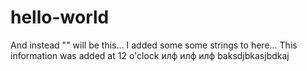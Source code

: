 # hello-world
And instead "" will be this...
I added some some strings to here...
This information was added at 12 o'clock
илф илф илф
baksdjbkasjbdkaj 
